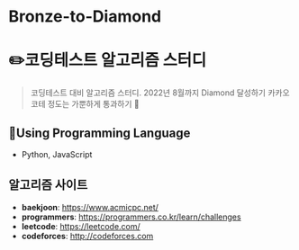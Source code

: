 # Bronze-to-Diamond

# :pencil2:코딩테스트 알고리즘 스터디
> 코딩테스트 대비 알고리즘 스터디. 2022년 8월까지 Diamond 달성하기
> 카카오 코테 정도는 가뿐하게 통과하기 👀

## :wrench:Using Programming Language
* Python, JavaScript

## 알고리즘 사이트
* **baekjoon**: https://www.acmicpc.net/
* **programmers**: https://programmers.co.kr/learn/challenges
* **leetcode**: https://leetcode.com/
* **codeforces**: http://codeforces.com
